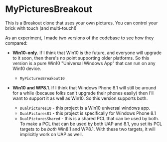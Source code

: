 # MyPicturesBreakout

This is a Breakout clone that uses your own pictures. You can control your brick with touch (and multi-touch!)

As an experiment, I made two versions of the codebase to see how they compared:

* **Win10-only**. If I think that Win10 is the future, and everyone will upgrade to it soon, then there's no point supporting older platforms. So this version is a pure Win10 "Universal Windows App" that can run on any Win10 device.
   * `MyPicturesBreakout10`

* **Win10 and WP8.1**. If I think that Windows Phone 8.1 will still be around for a while (because folks can't upgrade their phones easily) then I'll want to support it as well as Win10. So this version supports both.
   * `DualPictures10` - this project is a Win10 universal windows app.
   * `DualPictures81` - this project is specifically for Windows Phone 8.1
   * `DualPicturesShared` - this is a shared PCL that can be used by both. To make a PCL that can be used by both UAP and 8.1, you set its PCL targets to be *both* Win8.1 and WP8.1. With these two targets, it will implicitly work on UAP as well.
